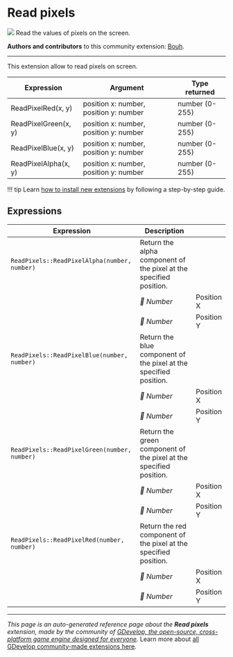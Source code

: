 # Read pixels

<img src="https://resources.gdevelop-app.com/assets/Icons/Glyphster Pack/Master/SVG/Computers and Hardware/Computers and Hardware_screen_computer_image.svg" class="extension-icon"></img>
Read the values of pixels on the screen.

**Authors and contributors** to this community extension: [Bouh](https://gd.games/Bouh).

---


This extension allow to read pixels on screen.

| Expression | Argument  | Type returned |
|--|--|--|
|  ReadPixelRed(x, y)  | position x: number, position y: number | number (0-255) |
|  ReadPixelGreen(x, y)  | position x: number, position  y: number | number (0-255) |
|  ReadPixelBlue(x, y)  | position x: number, position y: number | number (0-255) |
|  ReadPixelAlpha(x, y)  | position x: number, position y: number | number (0-255) |

!!! tip
    Learn [how to install new extensions](/gdevelop5/extensions/search) by following a step-by-step guide.

## Expressions

| Expression | Description |  |
|-----|-----|-----|
| `ReadPixels::ReadPixelAlpha(number, number)` | Return the alpha component of the pixel at the specified position. ||
| | _🔢 Number_ | Position X |
| | _🔢 Number_ | Position Y |
| `ReadPixels::ReadPixelBlue(number, number)` | Return the blue component of the pixel at the specified position. ||
| | _🔢 Number_ | Position X |
| | _🔢 Number_ | Position Y |
| `ReadPixels::ReadPixelGreen(number, number)` | Return the green component of the pixel at the specified position. ||
| | _🔢 Number_ | Position X |
| | _🔢 Number_ | Position Y |
| `ReadPixels::ReadPixelRed(number, number)` | Return the red component of the pixel at the specified position. ||
| | _🔢 Number_ | Position X |
| | _🔢 Number_ | Position Y |

---

*This page is an auto-generated reference page about the **Read pixels** extension, made by the community of [GDevelop, the open-source, cross-platform game engine designed for everyone](https://gdevelop.io/).* Learn more about [all GDevelop community-made extensions here](/gdevelop5/extensions).